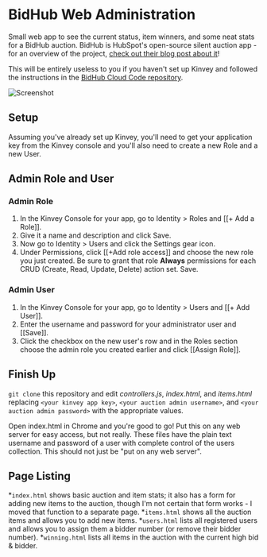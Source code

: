 BidHub Web Administration
===================
Small web app to see the current status, item winners, and some neat stats for a BidHub auction. BidHub is HubSpot's open-source silent auction app - for an overview of the project, [check out their blog post about it](http://dev.hubspot.com/blog/building-an-auction-app-in-a-weekend)!

This will be entirely useless to you if you haven't set up Kinvey and followed the instructions in the [BidHub Cloud Code repository](https://github.com/ncauldwell/BidHub-CloudCode).

![Screenshot](http://i.imgur.com/0hPpRLBl.png)

## Setup
Assuming you've already set up Kinvey, you'll need to get your application key from the Kinvey console and you'll also need to create a new Role and a new User.

## Admin Role and User
### Admin Role
1. In the Kinvey Console for your app, go to Identity > Roles and [[+ Add a Role]].
2. Give it a name and description and click Save.
3. Now go to Identity > Users and click the Settings gear icon.
4. Under Permissions, click [[+Add role access]] and choose the new role you just created. Be sure to grant that role **Always** permissions for each CRUD (Create, Read, Update, Delete) action set. Save.

### Admin User
1. In the Kinvey Console for your app, go to Identity > Users and [[+ Add User]].
2. Enter the username and password for your administrator user and [[Save]].
3. Click the checkbox on the new user's row and in the Roles section choose the admin role you created earlier and click [[Assign Role]].

## Finish Up
`git clone` this repository and edit *controllers.js*, *index.html*, and *items.html* replacing `<your kinvey app key>`, `<your auction admin username>`, and `<your auction admin password>` with the appropriate values.

Open index.html in Chrome and you're good to go! Put this on any web server for easy access, but not really. These files have the plain text username and password of a user with complete control of the users collection. This should not just be "put on any web server". 

## Page Listing
*`index.html` shows basic auction and item stats; it also has a form for adding new items to the auction, though I'm not certain that form works - I moved that function to a separate page.
*`items.html` shows all the auction items and allows you to add new items.
*`users.html` lists all registered users and allows you to assign them a bidder number (or remove their bidder number).
*`winning.html` lists all items in the auction with the current high bid & bidder.

